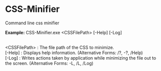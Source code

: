 # CSS-Minifier
Command line css minifier<br/>

<b>Example:</b> CSS-Minifier.exe \<CSSFilePath\>  [-Help] [-Log]<br/><br/>

\<CSSFilePath\>  :  The file path of the CSS to minimize.<br/>
[-Help]  :  Displays help information.  (Alternative Forms: /?, -?, /Help)<br/>
[-Log]  :  Writes actions taken by application while minimizing the file out to the screen. (Alternative Forms: -L, /L, /Log)
